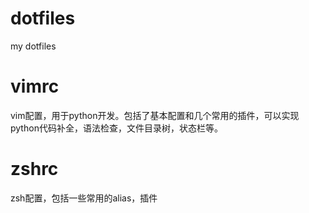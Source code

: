 dotfiles
========

my dotfiles

vimrc
=====

vim配置，用于python开发。包括了基本配置和几个常用的插件，可以实现python代码补全，语法检查，文件目录树，状态栏等。

zshrc
=====

zsh配置，包括一些常用的alias，插件


